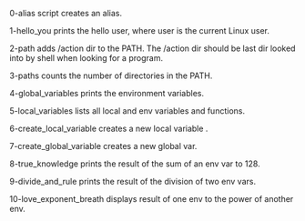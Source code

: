 0-alias script creates an alias.

1-hello_you prints the hello user, where user is the current Linux user.

2-path adds /action dir to the PATH. The /action dir should be last dir looked into by shell when looking for a program.

3-paths counts the number of directories in the PATH.

4-global_variables prints the environment variables.

5-local_variables lists all local and env variables and functions.

6-create_local_variable creates a new local variable .

7-create_global_variable creates a new global var.

8-true_knowledge prints the result of the sum of an env var to 128.

9-divide_and_rule prints the result of the division of two env vars.

10-love_exponent_breath displays result of one env to the power of another env. 
